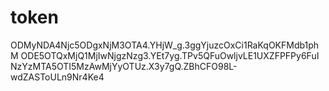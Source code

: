 # token
ODMyNDA4Njc5ODgxNjM3OTA4.YHjW_g.3ggYjuzcOxCi1RaKqOKFMdb1phM
ODE5OTQxMjQ1MjIwNjgzNzg3.YEt7yg.TPv5QFuOwljvLE1UXZFPFPy6FuI
NzYzMTA5OTI5MzAwMjYyOTUz.X3y7gQ.ZBhCFO98L-wdZASToULn9Nr4Ke4
